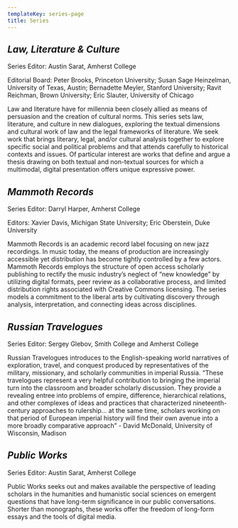```yaml
---
templateKey: series-page
title: Series
---
```

<h2 id="asianetwork"><cite>Law, Literature & Culture</cite></h2>

Series Editor: Austin Sarat, Amherst College

Editorial Board: Peter Brooks, Princeton University; Susan Sage Heinzelman, University of Texas, Austin; Bernadette Meyler, Stanford University; Ravit Reichman, Brown University; Eric Slauter, University of Chicago

Law and literature have for millennia been closely allied as means of persuasion and the creation of cultural norms. This series sets law, literature, and culture in new dialogues, exploring the textual dimensions and cultural work of law and the legal frameworks of literature. We seek work that brings literary, legal, and/or cultural analysis together to explore specific social and political problems and that attends carefully to historical contexts and issues. Of particular interest are works that define and argue a thesis drawing on both textual and non-textual sources for which a multimodal, digital presentation offers unique expressive power.

<h2 id="multimodal"><cite>Mammoth Records</cite></h2>

Series Editor: Darryl Harper, Amherst College

Editors: Xavier Davis, Michigan State University; Eric Oberstein, Duke University

Mammoth Records is an academic record label focusing on new jazz recordings. In music today, the means of production are increasingly accessible yet distribution has become tightly controlled by a few actors. Mammoth Records employs the structure of open access scholarly publishing to rectify the music industry’s neglect of “new knowledge” by utilizing digital formats, peer review as a collaborative process, and limited distribution rights associated with Creative Commons licensing. The series models a commitment to the liberal arts by cultivating discovery through analysis, interpretation, and connecting ideas across disciplines.

<h2 id="re-editions"><cite>Russian Travelogues</cite></h2>

Series Editor: Sergey Glebov, Smith College and Amherst College

Russian Travelogues introduces to the English-speaking world narratives of exploration, travel, and conquest produced by representatives of the military, missionary, and scholarly communities in imperial Russia. “These travelogues represent a very helpful contribution to bringing the imperial turn into the classroom and broader scholarly discussion. They provide a revealing entree into problems of empire, difference, hierarchical relations, and other complexes of ideas and practices that characterized nineteenth-century approaches to rulership… at the same time, scholars working on that period of European imperial history will find their own avenue into a more broadly comparative approach” - David McDonald, University of Wisconsin, Madison

<h2 id="re-editions"><cite>Public Works</cite></h2>

Series Editor: Austin Sarat, Amherst College

Public Works seeks out and makes available the perspective of leading scholars in the humanities and humanistic social sciences on emergent questions that have long-term significance in our public conversations. Shorter than monographs, these works offer the freedom of long-form essays and the tools of digital media.